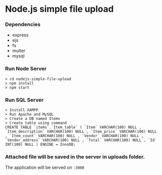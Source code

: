 # Node.js simple file upload

### Dependencies
- express
- ejs
- fs
- multer
- mysql


### Run Node Server
```
> cd nodejs-simple-file-upload
> npm install
> npm start
```
### Run SQL Server
```
> Install XAMPP
> Run Apache and MySQL
> Create a DB named Items
> Create table using command 
CREATE TABLE `items`.`Item_table` ( `Item` VARCHAR(100) NULL , `Item_description` VARCHAR(100) NULL , `Item_price` VARCHAR(100) NULL , `Item_count` VARCHAR(100) NULL , `Vendor` VARCHAR(100) NULL , `Vendor_address` VARCHAR(100) NULL , `Total` VARCHAR(100) NULL , `Id` INT(100) NULL ) ENGINE = InnoDB;
```
### Attached file will be saved in the server in uploads folder.
The application will be served on `:3000`
